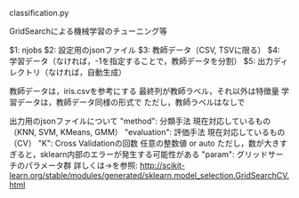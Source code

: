 classification.py

GridSearchによる機械学習のチューニング等

$1: njobs
$2: 設定用のjsonファイル
$3: 教師データ（CSV, TSVに限る）
$4: 学習データ（なければ，-1を指定することで，教師データを分割）
$5: 出力ディレクトリ（なければ，自動生成）

教師データは，iris.csvを参考にする
	最終列が教師ラベル，それ以外は特徴量
学習データは，教師データ同様の形式で
	ただし，教師ラベルはなしで

出力用のjsonファイルについて
	"method": 分類手法
		現在対応しているもの（KNN, SVM, KMeans, GMM）
	"evaluation": 評価手法
		現在対応しているもの（CV）
	"K": Cross Validationの回数
		任意の整数値 or auto
		ただし，数が大きすぎると，sklearn内部のエラーが発生する可能性がある
	"param": グリッドサーチのパラメータ群
		詳しくは→を参照: http://scikit-learn.org/stable/modules/generated/sklearn.model_selection.GridSearchCV.html
